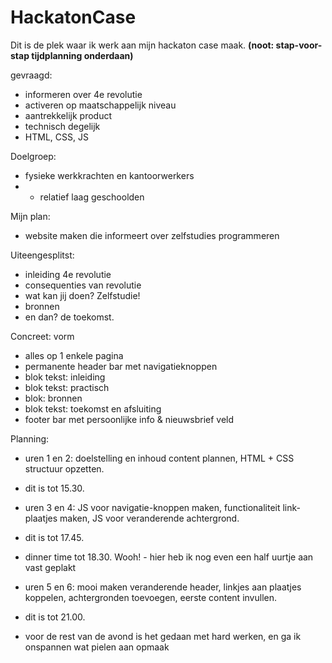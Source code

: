 # HackatonCase
Dit is de plek waar ik werk aan mijn hackaton case maak.
<b>(noot: stap-voor-stap tijdplanning onderdaan)</b>

gevraagd:
- informeren over 4e revolutie
- activeren op maatschappelijk niveau
- aantrekkelijk product
- technisch degelijk
- HTML, CSS, JS

Doelgroep:
- fysieke werkkrachten en kantoorwerkers
- - relatief laag geschoolden

Mijn plan: 
- website maken die informeert over zelfstudies programmeren

Uiteengesplitst:
- inleiding 4e revolutie
- consequenties van revolutie
- wat kan jij doen? Zelfstudie!
- bronnen
- en dan? de toekomst.

Concreet: vorm
- alles op 1 enkele pagina
- permanente header bar met navigatieknoppen
- blok tekst: inleiding
- blok tekst: practisch
- blok: bronnen
- blok tekst: toekomst en afsluiting
- footer bar met persoonlijke info & nieuwsbrief veld


Planning:
- uren 1 en 2: doelstelling en inhoud content plannen, HTML + CSS structuur opzetten.
- dit is tot 15.30.
- uren 3 en 4: JS voor navigatie-knoppen maken, functionaliteit link-plaatjes maken, JS voor veranderende achtergrond.
- dit is tot 17.45.
- dinner time tot 18.30. Wooh! - hier heb ik nog even een half uurtje aan vast geplakt
- uren 5 en 6: mooi maken veranderende header, linkjes aan plaatjes koppelen, achtergronden toevoegen, eerste content invullen.
- dit is tot 21.00.

- voor de rest van de avond is het gedaan met hard werken, en ga ik onspannen wat pielen aan opmaak
